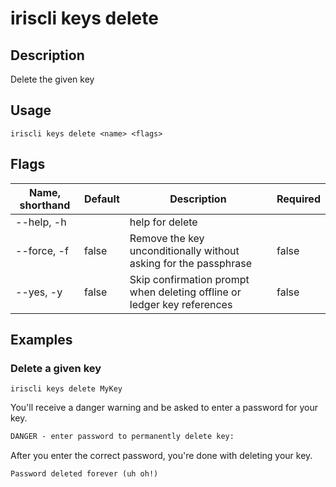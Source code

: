 # iriscli keys delete

## Description

Delete the given key

## Usage

```
iriscli keys delete <name> <flags>
```

## Flags

| Name, shorthand | Default   | Description                                                  | Required |
| --------------- | --------- | ------------------------------------------------------------ | -------- |
| --help, -h      |           | help for delete                                              |          |
| --force, -f     |   false   | Remove the key unconditionally without asking for the passphrase | false |
| --yes, -y       |   false   | Skip confirmation prompt when deleting offline or ledger key references | false | 

## Examples

### Delete a given key

```shell
iriscli keys delete MyKey
```

You'll receive a danger warning and be asked to enter a password for your key.

```txt
DANGER - enter password to permanently delete key:
```

After you enter the correct password, you're done with deleting your key.

```txt
Password deleted forever (uh oh!)
```
